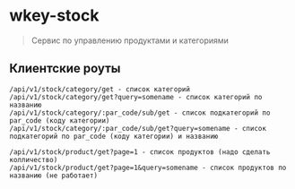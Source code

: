 # wkey-stock

> Сервис по управлению продуктами и категориями


## Клиентские роуты

```
/api/v1/stock/category/get - список категорий
/api/v1/stock/category/get?query=somename - список категорий по названию
/api/v1/stock/category/:par_code/sub/get - список подкатегорий по par_code (коду категории)
/api/v1/stock/category/:par_code/sub/get?query=somename - список подкатегорий по par_code (коду категории) и названию

/api/v1/stock/product/get?page=1 - список продуктов (надо сделать колличество)
/api/v1/stock/product/get?page=1&query=somename - список продуктов по названию (не работает)
```
